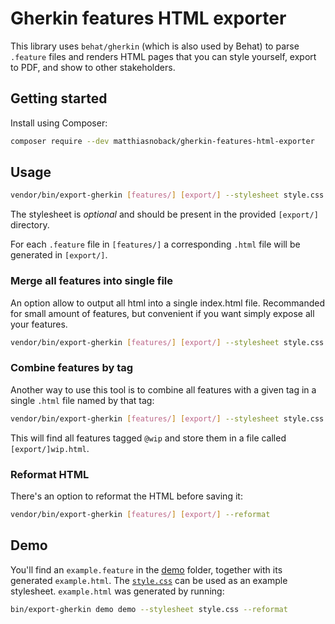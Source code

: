 # Gherkin features HTML exporter

This library uses `behat/gherkin` (which is also used by Behat) to parse `.feature` files and renders HTML pages that you can style yourself, export to PDF, and show to other stakeholders.

## Getting started

Install using Composer:

```bash
composer require --dev matthiasnoback/gherkin-features-html-exporter
```

## Usage

```bash
vendor/bin/export-gherkin [features/] [export/] --stylesheet style.css
```

The stylesheet is *optional* and should be present in the provided `[export/]` directory.

For each `.feature` file in `[features/]` a corresponding `.html` file will be generated in `[export/]`.

### Merge all features into single file

An option allow to output all html into a single index.html file. Recommanded for small amount of features, but convenient if you want simply expose all your features.

```bash
vendor/bin/export-gherkin [features/] [export/] --stylesheet style.css --merge
```

### Combine features by tag

Another way to use this tool is to combine all features with a given tag in a single `.html` file named by that tag:

```bash
vendor/bin/export-gherkin [features/] [export/] --stylesheet style.css --tag wip
```

This will find all features tagged `@wip` and store them in a file called `[export/]wip.html`.

### Reformat HTML

There's an option to reformat the HTML before saving it:

```bash
vendor/bin/export-gherkin [features/] [export/] --reformat
```

## Demo

You'll find an `example.feature` in the [demo](demo/) folder, together with its generated `example.html`. The [`style.css`](demo/style.css) can be used as an example stylesheet. `example.html` was generated by running:

```bash
bin/export-gherkin demo demo --stylesheet style.css --reformat
```
